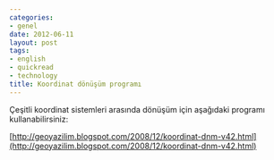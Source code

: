 ```yaml
---
categories:
- genel
date: 2012-06-11
layout: post
tags:
- english
- quickread
- technology
title: Koordinat dönüşüm programı
---
```


Çeşitli koordinat sistemleri arasında dönüşüm için aşağıdaki programı kullanabilirsiniz:  
  
[http://geoyazilim.blogspot.com/2008/12/koordinat-dnm-v42.html](http://geoyazilim.blogspot.com/2008/12/koordinat-dnm-v42.html)
